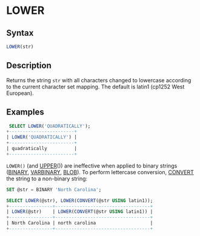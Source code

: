 # LOWER

## Syntax

```sql
LOWER(str)
```

## Description

Returns the string `str` with all characters changed to lowercase
according to the current character set mapping. The default is latin1
(cp1252 West European).

## Examples

```sql
 SELECT LOWER('QUADRATICALLY');
+------------------------+
| LOWER('QUADRATICALLY') |
+------------------------+
| quadratically          |
+------------------------+
```

`LOWER()` (and [UPPER](/built-in-functions/string-functions/upper)()) are ineffective when applied to binary
strings ([BINARY](/columns-storage-engines-and-plugins/data-types/string-data-types/binary), [VARBINARY](/columns-storage-engines-and-plugins/data-types/string-data-types/varbinary), [BLOB](/columns-storage-engines-and-plugins/data-types/string-data-types/blob)). 
To perform lettercase conversion, [CONVERT](/built-in-functions/string-functions/convert) the string to a non-binary string:

```sql
SET @str = BINARY 'North Carolina';

SELECT LOWER(@str), LOWER(CONVERT(@str USING latin1));
+----------------+-----------------------------------+
| LOWER(@str)    | LOWER(CONVERT(@str USING latin1)) |
+----------------+-----------------------------------+
| North Carolina | north carolina                    |
+----------------+-----------------------------------+
```